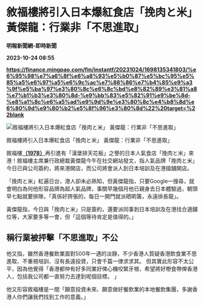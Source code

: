 # 敘福樓將引入日本爆紅食店「挽肉と米」 黃傑龍：行業非「不思進取」
**明報新聞網-即時新聞**

**2023-10-24 08:55**

**https://finance.mingpao.com/fin/instantf/20231024/1698135341803/%e6%95%98%e7%a6%8f%e6%a8%93%e5%b0%87%e5%bc%95%e5%85%a5%e6%97%a5%e6%9c%ac%e7%88%86%e7%b4%85%e9%a3%9f%e5%ba%97%e3%80%8c%e6%8c%bd%e8%82%89%e3%81%a8%e7%b1%b3%e3%80%8d-%e9%bb%83%e5%82%91%e9%be%8d-%e8%a1%8c%e6%a5%ad%e9%9d%9e%e3%80%8c%e4%b8%8d%e6%80%9d%e9%80%b2%e5%8f%96%e3%80%8d%22%20target=%22blank**

![敘福樓將引入日本爆紅食店「挽肉と米」 黃傑龍：行業非「不思進取」](https://fs.mingpao.com/fin/20231024/s00010/c77b8f43da2f213159dc7aa9d9a9de90.jpg)

敘福樓將引入日本爆紅食店「挽肉と米」 黃傑龍：行業非「不思進取」

敘福樓[**（1978）**](https://finance.mingpao.com/fin/instantf/20231024/1698135341803/stock1.php?code=1978)再引進有「漢堡排天花板」之譽的日本人氣食店「挽肉と米」來港！敘福樓主席兼行政總裁黃傑龍今午在社交網站發文，指人氣品牌「挽肉と米」今日已與公司簽約，將來港開店，而公司將會派人到日本培訓及在港搵舖開店。

「挽肉と米」紅遍日台，港人卻未必熟知，但黃傑龍指，只要Google一搜尋，就會明白為何他形容品牌為超人氣品牌，事關早幾個月他已親身去日本體驗過，朝頭早七點就要排隊，「真係好誇張的，每日一開門就派晒啲籌，永遠排長龍」。

黃傑龍指，今日與「挽肉と米」只是簽約，還要派同事到日本培訓及在港找合適舖位等，大家要多等一會，但「這個等待肯定是值得的。」

稱行業被抨擊「不思進取」不公
--------------

他又指，雖然香港餐飲業面對500年一遇的淡靜，不少香港人質疑香港飲食業不思進取、不重視培訓、沒有長遠投資，只會千篇一律求求其。 但其實此形容不太公平，因為他覺得「香港都仲有好多同業好俾心機咬緊牙根，希望將好嘢食帶俾香港人，包括我公司都一直努力去達到呢個目標。 」

他又形容敘福樓是一間「願意投資未來、願意做好餐飲業的本地餐飲集團，多謝香港人你們讓我們找到工作的意義。」